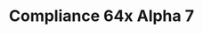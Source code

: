 ---
layout: post
title: Compliance 64x Alpha 7
permalink: /compliance64x/A7
comments: true
comments-id: 1.16.5-64x-Alpha-7
header-img: https://database.faithfulpack.net/images/website/posts/64x/A7.jpg

long_text: Today marks the first anniversary of Compliance 64x! Thanks to everyone for your support and contribution. Today, we are releasing for this special event an special update with a tons of content. From basic to new Cave & Cliffs feature, we know you like this update! Also, bows are finally added to the pack.

main_changelog: changelogs/compliance64

download:
  - Java - 1.17.x (CurseForge):
    - https://www.curseforge.com/minecraft/texture-packs/compliance-64x/files/3377543
---